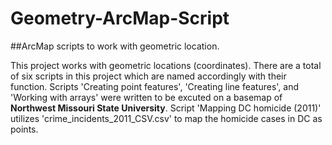 # Geometry-ArcMap-Script
##ArcMap scripts to work with geometric location. 

This project works with geometric locations (coordinates). There are a total of six scripts in this project which are named accordingly with their function.
Scripts 'Creating point features', 'Creating line features', and 'Working with arrays' were written to be excuted on a basemap of **Northwest Missouri State University**.
Script 'Mapping DC homicide (2011)' utilizes 'crime_incidents_2011_CSV.csv' to map the homicide cases in DC as points.  
